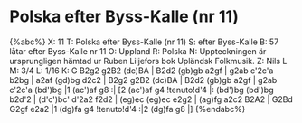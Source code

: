 # Polska efter Byss-Kalle (nr 11)

{%abc%}
X: 11
T: Polska efter Byss-Kalle (nr 11)
S: efter Byss-Kalle
B: 57 låtar efter Byss-Kalle nr 11
O: Uppland
R: Polska
N: Uppteckningen är ursprungligen hämtad ur Ruben Liljefors bok Upländsk Folkmusik.
Z: Nils L
M: 3/4
L: 1/16
K: G
B2g2 g2B2 (dc)BA | B2d2 (gb)gb a2gf | g2ab c'2c'a b2bg | a2af (gd)bg d2c2 |
B2g2 g2B2 (dc)BA | B2d2 (gb)gb a2gf | g2ab c'2c'a (bd')bg |1 (ac')af g8 :|
[2 (ac')af g4 !tenuto!d'4 |: (bd')bg (bd')bg b2d'2 | (d'c')bc' d'2a2 f2d2 | (eg)ec (eg)ec e2g2 |
(ag)fg a2c2 B2A2 | G2Bd G2gf e2a2 |1 (dg)fa g4 !tenuto!d'4 :|2 (dg)fa g8 |]
{%endabc%}

